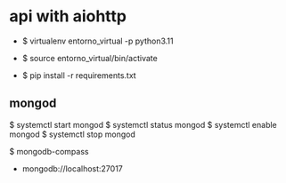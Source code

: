 # api with aiohttp

* $ virtualenv entorno_virtual -p python3.11
* $ source entorno_virtual/bin/activate

* $ pip install -r requirements.txt

## mongod
$ systemctl start mongod
$ systemctl status mongod
$ systemctl enable mongod
$ systemctl stop mongod

$ mongodb-compass

- mongodb://localhost:27017
